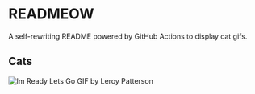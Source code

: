 # READMEOW

A self-rewriting README powered by GitHub Actions to display cat gifs.

## Cats

![Im Ready Lets Go GIF by Leroy Patterson](https://media0.giphy.com/media/CjmvTCZf2U3p09Cn0h/200.gif?cid=9acd02daeo8krhueohvk1lsi1x2uqn5a3j73t95lky4iwqhe&ep=v1_gifs_search&rid=200.gif&ct=g)
